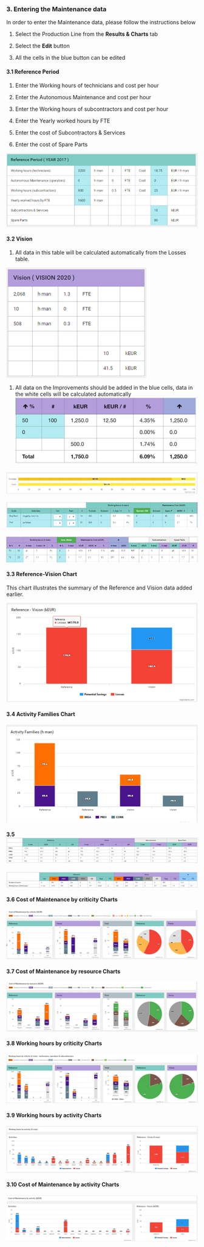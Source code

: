 ### 3. Entering the Maintenance data

In order to enter the Maintenance data, please follow the instructions below

1. Select the Production Line from the **Results & Charts** tab

2. Select the **Edit** button

3. All the cells in the blue button can be edited

#### 3.1 Reference Period

1. Enter the Working hours of technicians and cost per hour

2. Enter the Autonomous Maintenance and cost per hour

3. Enter the Working hours of subcontractors and cost per hour

4. Enter the Yearly worked hours by FTE

5. Enter the cost of Subcontractors & Services

6. Enter the cost of Spare Parts

![](/assets/import80.png)

#### 

#### 3.2 Vision

1. All data in this table will be calculated automatically from the Losses table.

![](/assets/import82.png)

1. All data on the Improvements should be added in the blue cells, data in the white cells will be calculated automatically
   ![](/assets/import74.png) 

#### ![](/assets/import100.png)

#### ![](/assets/import101.png)

#### ![](/assets/import102.png)

#### 3.3 Reference-Vision Chart

This chart illustrates the summary of the Reference and Vision data added earlier.

![](/assets/import105.png)

#### 3.4 Activity Families Chart

#### ![](/assets/import107.png)

#### 3.5![](/assets/import108.png)

#### ![](/assets/import110.png)

#### 3.6 Cost of Maintenance by criticity Charts

#### ![](/assets/import112.png)

#### 

#### 

#### 3.7 Cost of Maintenance by resource Charts

#### ![](/assets/import114.png)

#### 3.8 Working hours by criticity Charts

#### ![](/assets/import116.png)

#### 3.9 Working hours by activity Charts

#### ![](/assets/import120.png)

#### 3.10 Cost of Maintenance by activity Charts

#### ![](/assets/import121.png)

#### 



